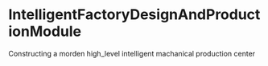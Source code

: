 # IntelligentFactoryDesignAndProductionModule
Constructing a morden high_level intelligent machanical production center 

